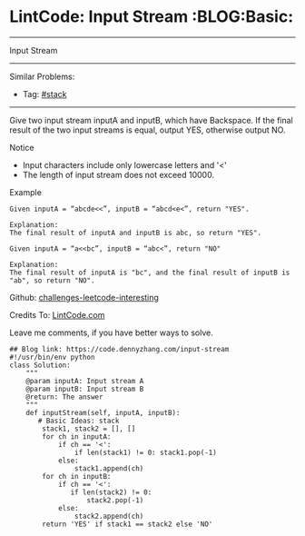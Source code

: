 # LintCode: Input Stream     :BLOG:Basic:


---

Input Stream  

---

Similar Problems:  
-   Tag: [#stack](https://code.dennyzhang.com/tag/stack)

---

Give two input stream inputA and inputB, which have Backspace. If the final result of the two input streams is equal, output YES, otherwise output NO.  

Notice  
-   Input characters include only lowercase letters and '<'
-   The length of input stream does not exceed 10000.

Example  

    Given inputA = “abcde<<”, inputB = “abcd<e<”, return "YES".
    
    Explanation:
    The final result of inputA and inputB is abc, so return "YES".

    Given inputA = “a<<bc”, inputB = “abc<”, return "NO"
    
    Explanation:
    The final result of inputA is "bc", and the final result of inputB is "ab", so return "NO".

Github: [challenges-leetcode-interesting](https://github.com/DennyZhang/challenges-leetcode-interesting/tree/master/input-stream)  

Credits To: [LintCode.com](http://www.lintcode.com/en/problem/input-stream/)  

Leave me comments, if you have better ways to solve.  

    ## Blog link: https://code.dennyzhang.com/input-stream
    #!/usr/bin/env python
    class Solution:
        """
        @param inputA: Input stream A
        @param inputB: Input stream B
        @return: The answer
        """
        def inputStream(self, inputA, inputB):
           # Basic Ideas: stack
            stack1, stack2 = [], []
            for ch in inputA:
                if ch == '<':
                    if len(stack1) != 0: stack1.pop(-1)
                else:
                    stack1.append(ch)
            for ch in inputB:
                if ch == '<':
                   if len(stack2) != 0:
                       stack2.pop(-1)
                else:
                    stack2.append(ch)
            return 'YES' if stack1 == stack2 else 'NO'